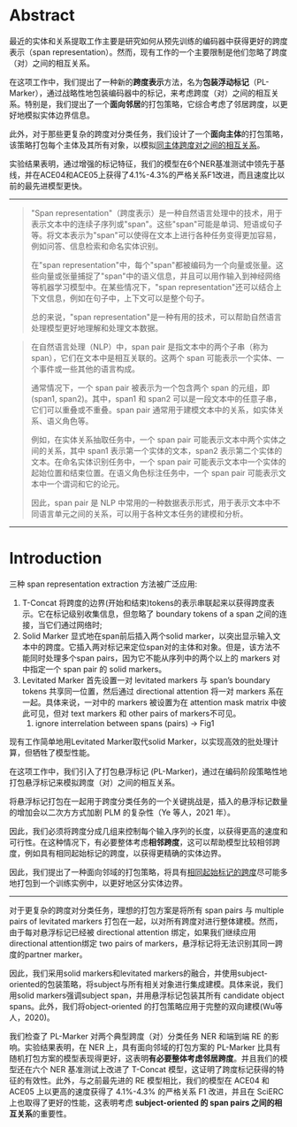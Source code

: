 # Abstract

最近的实体和关系提取工作主要是研究如何从预先训练的编码器中获得更好的跨度表示（span representation）。然而，现有工作的一个主要限制是他们忽略了跨度（对）之间的相互关系。

在这项工作中，我们提出了一种新的**跨度表示**方法，名为**包装浮动标记**（PL-Marker），通过战略性地包装编码器中的标记，来考虑跨度（对）之间的相互关系。特别是，我们提出了一个**面向邻居**的打包策略，它综合考虑了邻居跨度，以更好地模拟实体边界信息。

此外，对于那些更复杂的跨度对分类任务，我们设计了一个**面向主体**的打包策略，该策略打包每个主体及其所有对象，以模拟<u>同主体跨度对之间的相互关系</u>。

实验结果表明，通过增强的标记特征，我们的模型在6个NER基准测试中领先于基线，并在ACE04和ACE05上获得了4.1%-4.3%的严格关系F1改进，而且速度比以前的最先进模型更快。

---

> "Span representation"（跨度表示）是一种自然语言处理中的技术，用于表示文本中的连续子序列或"span"。这些"span"可能是单词、短语或句子等。将文本表示为"span"可以使得在文本上进行各种任务变得更加容易，例如问答、信息检索和命名实体识别。
>
> 在"span representation"中，每个"span"都被编码为一个向量或张量。这些向量或张量捕捉了"span"中的语义信息，并且可以用作输入到神经网络等机器学习模型中。在某些情况下，"span representation"还可以结合上下文信息，例如在句子中，上下文可以是整个句子。
>
> 总的来说，"span representation"是一种有用的技术，可以帮助自然语言处理模型更好地理解和处理文本数据。

> 在自然语言处理（NLP）中，span pair 是指文本中的两个子串（称为 span），它们在文本中是相互关联的。这两个 span 可能表示一个实体、一个事件或一些其他的语言构成。
>
> 通常情况下，一个 span pair 被表示为一个包含两个 span 的元组，即 (span1, span2)。其中，span1 和 span2 可以是一段文本中的任意子串，它们可以重叠或不重叠。span pair 通常用于建模文本中的关系，如实体关系、语义角色等。
>
> 例如，在实体关系抽取任务中，一个 span pair 可能表示文本中两个实体之间的关系，其中 span1 表示第一个实体的文本，span2 表示第二个实体的文本。在命名实体识别任务中，一个 span pair 可能表示文本中一个实体的起始位置和结束位置。在语义角色标注任务中，一个 span pair 可能表示文本中一个谓词和它的论元。
>
> 因此，span pair 是 NLP 中常用的一种数据表示形式，用于表示文本中不同语言单元之间的关系，可以用于各种文本任务的建模和分析。

---

# Introduction

三种 span representation extraction 方法被广泛应用:

1. T-Concat 将跨度的边界(开始和结束)tokens的表示串联起来以获得跨度表示。它在标记级别收集信息，但忽略了 boundary tokens of a span 之间的连接，当它们通过网络时;
2. Solid Marker 显式地在span前后插入两个solid marker，以突出显示输入文本中的跨度。它插入两对标记来定位span对的主体和对象。但是，该方法不能同时处理多个span pairs，因为它不能从序列中的两个以上的 markers 对中指定一个 span pair 的 solid markers。
3. Levitated Marker 首先设置一对 levitated markers 与 span’s boundary tokens 共享同一位置，然后通过 directional attention 将一对 markers 系在一起。具体来说，一对中的 markers 被设置为在 attention mask matrix 中彼此可见，但对 text markers 和 other pairs of markers不可见。
   1. ignore interrelation between spans (pairs) -> Fig1


现有工作简单地用Levitated Marker取代solid Marker，以实现高效的批处理计算，但牺牲了模型性能。

在这项工作中，我们引入了打包悬浮标记 (PL-Marker)，通过在编码阶段策略性地打包悬浮标记来模拟跨度（对）之间的相互关系。

将悬浮标记打包在一起用于跨度分类任务的一个关键挑战是，插入的悬浮标记数量的增加会以二次方方式加剧 PLM 的复杂性（Ye 等人，2021 年）。

因此，我们必须将跨度分成几组来控制每个输入序列的长度，以获得更高的速度和可行性。在这种情况下，有必要整体考虑**相邻跨度**，这可以帮助模型比较相邻跨度，例如具有相同起始标记的跨度，以获得更精确的实体边界。

因此，我们提出了一种面向邻域的打包策略，将具有<u>相同起始标记的跨度</u>尽可能多地打包到一个训练实例中，以更好地区分实体边界。

---

对于更复杂的跨度对分类任务，理想的打包方案是将所有 span pairs 与 multiple pairs of levitated markers 打包在一起，以对所有跨度对进行整体建模。然而，由于每对悬浮标记已经被 directional attention 绑定，如果我们继续应用directional attention绑定 two pairs of markers，悬浮标记将无法识别其同一跨度的partner marker。

因此，我们采用solid markers和levitated markers的融合，并使用subject-oriented的包装策略，将subject与所有相关对象进行集成建模。具体来说，我们用solid markers强调subject span，并用悬浮标记包装其所有 candidate object spans。此外，我们将object-oriented 的打包策略应用于完整的双向建模(Wu等人，2020)。

我们检查了 PL-Marker 对两个典型跨度（对）分类任务 NER 和端到端 RE 的影响。实验结果表明，在 NER 上，具有面向邻域的打包方案的 PL-Marker 比具有随机打包方案的模型表现得更好，这表明**有必要整体考虑邻居跨度**。并且我们的模型还在六个 NER 基准测试上改进了 T-Concat 模型，这证明了跨度标记获得的特征的有效性。此外，与之前最先进的 RE 模型相比，我们的模型在 ACE04 和 ACE05 上以更高的速度获得了 4.1%-4.3% 的严格关系 F1 改进，并且在 SciERC 上也取得了更好的性能，这表明考虑 **subject-oriented 的 span pairs 之间的相互关系**的重要性。













